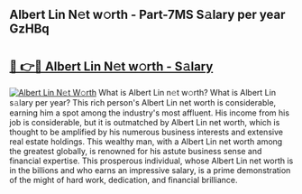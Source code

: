 ## Albert Lin N𝚎t w𝚘rth - Part-7MS S𝚊lary per year GzHBq

# <h2><a href="http://gc1qnzz.nevu.top/?p=Albert+Lin">🔗 👉🔴 Albert Lin N𝚎t w𝚘rth - S𝚊lary</a></h2>

[![Albert Lin N𝚎t W𝚘rth](https://i.imgur.com/Oavwk0R.jpeg)](http://gc1qnzz.nevu.top/?p=Albert+Lin)
What is Albert Lin n𝚎t w𝚘rth? What is Albert Lin s𝚊lary per year?
This rich person's Albert Lin net worth is considerable, earning him a spot among the industry's most affluent. His income from his job is considerable, but it is outmatched by Albert Lin net worth, which is thought to be amplified by his numerous business interests and extensive real estate holdings. This wealthy man, with a Albert Lin net worth among the greatest globally, is renowned for his astute business sense and financial expertise. This prosperous individual, whose Albert Lin net worth is in the billions and who earns an impressive salary, is a prime demonstration of the might of hard work, dedication, and financial brilliance.
